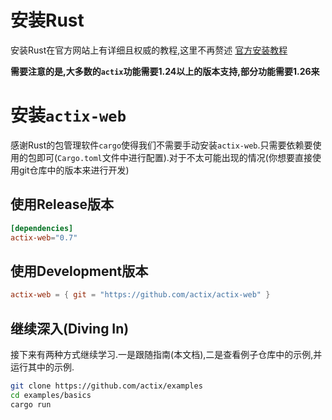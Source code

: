 # 安装Rust
安装Rust在官方网站上有详细且权威的教程,这里不再赘述
[官方安装教程](https://www.rust-lang.org/zh-CN/install.html)

**需要注意的是,大多数的`actix`功能需要1.24以上的版本支持,部分功能需要1.26来**

# 安装`actix-web`
感谢Rust的包管理软件`cargo`使得我们不需要手动安装`actix-web`.只需要依赖要使用的包即可(`Cargo.toml`文件中进行配置).对于不太可能出现的情况(你想要直接使用git仓库中的版本来进行开发)

## 使用Release版本
```toml
[dependencies]
actix-web="0.7"
```
## 使用Development版本
```toml
actix-web = { git = "https://github.com/actix/actix-web" }
```

## 继续深入(Diving In)
接下来有两种方式继续学习.一是跟随指南(本文档),二是查看例子仓库中的示例,并运行其中的示例.

```sh
git clone https://github.com/actix/examples
cd examples/basics
cargo run
```
